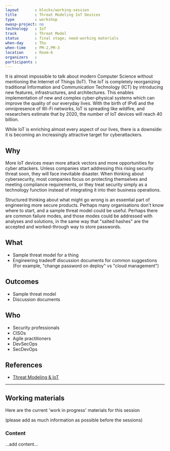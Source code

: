 ```yaml
---
layout       : blocks/working-session
title        : Threat Modeling IoT Devices
type         : workshop
owasp-project: no
technology   : IoT
track        : Threat Model
status       : final stage; need-working materials
when-day     : Thu
when-time    : PM-2,PM-3
location     : Room-6
organizers   :
participants : 
---
```


It is almost impossible to talk about modern Computer Science without mentioning the Internet of Things (IoT). The IoT is completely reorganizing traditional Information and Communication Technology (ICT) by introducing new features, infrastructures, and architectures. This enables implementation of new and complex cyber-physical systems which can improve the quality of our everyday lives. With the birth of IPv6 and the omnipresence of Wi-Fi networks, IoT is spreading like wildfire, and researchers estimate that by 2020, the number of IoT devices will reach 40 billion.

While IoT is enriching almost every aspect of our lives, there is a downside: it is becoming an increasingly attractive target for cyberattackers.

## Why

More IoT devices mean more attack vectors and more opportunities for cyber attackers. Unless companies start addressing this rising security threat soon, they will face inevitable disaster. When thinking about cybersecurity, most companies focus on protecting themselves and meeting compliance requirements, or they treat security simply as a technology function instead of integrating it into their business operations.

Structured thinking about what might go wrong is an essential part of engineering more secure products.  Perhaps many organisations don't know where to start, and a sample threat model could be useful.  Perhaps there are common failure modes, and those modes could be addressed with analyses and solutions, in the same way that "salted hashes" are the accepted and worked-through way to store passwords.

## What

- Sample threat model for a thing
- Engineering tradeoff discussion documents for common suggestions (For example, "change password on deploy" vs "cloud management")

## Outcomes

- Sample threat model
- Discussion documents

## Who

- Security professionals
- CISOs
- Agile practitioners
- DevSecOps
- SecDevOps

## References

- [Threat Modeling & IoT](https://adam.shostack.org/blog/2017/05/threat-modeling-iot/)

--- 

## Working materials

Here are the current 'work in progress' materials for this session 

(please add as much information as possible before the sessions)

### Content

...add content...
